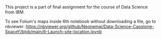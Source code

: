 This project is a part of final assignment for the course of Data Science from IBM.

To see Folium's maps inside 6th notebook without downloading a file, go to nbviewer: https://nbviewer.org/github/Neonemaj/Data-Science-Capstone-SpaceY/blob/main/6-Launch-site-location.ipynb
